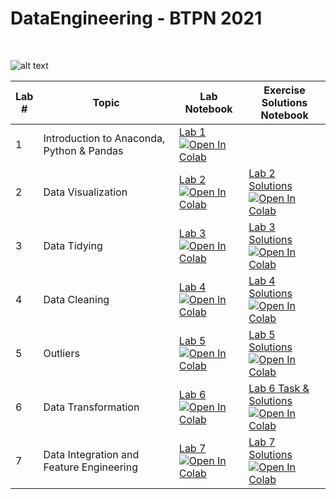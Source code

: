 # DataEngineering - BTPN 2021

<br />

![alt text](https://miro.medium.com/max/3150/1*Uo6IS0fXWbV6O8DCME61SQ.jpeg)

| Lab <br /> # | Topic | Lab <br /> Notebook | Exercise <br /> Solutions Notebook |
| --- | ----------- | ----- |----- |
| 1 | Introduction to Anaconda, Python & Pandas | [Lab 1](https://colab.research.google.com/github/rezaprimasatya/TrainingBTPN/blob/main/Lab1/Lab1_CSEN1095.ipynb) <br /> [![Open In Colab](https://colab.research.google.com/assets/colab-badge.svg)](https://colab.research.google.com/github/rezaprimasatya/TrainingBTPN/blob/main/Lab1/Lab1_CSEN1095.ipynb)
| 2 | Data Visualization | [Lab 2](https://github.com/rrezaprimasatya/TrainingBTPN/blob/main/Lab2/Lab2_CSEN1095.ipynb) <br /> [![Open In Colab](https://colab.research.google.com/assets/colab-badge.svg)](https://colab.research.google.com/github/rezaprimasatya/TrainingBTPN/blob/main/Lab2/Lab2_CSEN1095.ipynb) | [Lab 2 Solutions](https://github.com/rezaprimasatya/TrainingBTPN/blob/main/Lab2/Lab2_CSEN1095_Solutions.ipynb) <br /> [![Open In Colab](https://colab.research.google.com/assets/colab-badge.svg)](https://colab.research.google.com/github/rezaprimasatya/TrainingBTPN/blob/main/Lab2/Lab2_CSEN1095_Solutions.ipynb)|
| 3 | Data Tidying | [Lab 3](https://github.com/rezaprimasatya/TrainingBTPN/blob/main/Lab3/Lab3_CSEN1095.ipynb) <br /> [![Open In Colab](https://colab.research.google.com/assets/colab-badge.svg)](https://colab.research.google.com/github/rezaprimasatya/TrainingBTPN/blob/main/Lab3/Lab_3_CSEN1095%20.ipynb) | [Lab 3 Solutions](https://github.com/rezaprimasatya/TrainingBTPN/blob/main/Lab3/Lab3_Solution.ipynb) <br /> [![Open In Colab](https://colab.research.google.com/assets/colab-badge.svg)](https://colab.research.google.com/github/rezaprimasatya/TrainingBTPN/blob/main/Lab3/Lab3_Solution.ipynb)|
| 4 | Data Cleaning | [Lab 4](https://github.com/rezaprimasatya/TrainingBTPN/blob/main/Lab4/Lab4_CSEN1095.ipynb) <br /> [![Open In Colab](https://colab.research.google.com/assets/colab-badge.svg)](https://colab.research.google.com/github/rezaprimasatya/TrainingBTPN/blob/main/Lab4/Lab4_CSEN1095.ipynb) | [Lab 4 Solutions](https://github.com/rezaprimasatya/TrainingBTPN/blob/main/Lab4/Lab4_Solution.ipynb) <br /> [![Open In Colab](https://colab.research.google.com/assets/colab-badge.svg)](https://colab.research.google.com/github/rezaprimasatya/TrainingBTPN/blob/main/Lab4/Lab4_Solution.ipynb#scrollTo=qsalvP3JLOCv)|
| 5 | Outliers | [Lab 5](https://github.com/rezaprimasatya/TrainingBTPN/blob/main/Lab5/Lab5_CSEN1095.ipynb) <br /> [![Open In Colab](https://colab.research.google.com/assets/colab-badge.svg)](https://colab.research.google.com/github/rezaprimasatya/TrainingBTPN/blob/main/Lab5/Lab5_CSEN1095.ipynb) | [Lab 5 Solutions](https://github.com/rezaprimasatya/TrainingBTPN/blob/main/Lab5/Lab5_CSEN1095_Solutions.ipynb) <br /> [![Open In Colab](https://colab.research.google.com/assets/colab-badge.svg)](https://colab.research.google.com/github/rezaprimasatya/TrainingBTPN/blob/main/Lab5/Lab5_CSEN1095_Solutions.ipynb#scrollTo=qsalvP3JLOCv)|
| 6 | Data Transformation | [Lab 6](https://github.com/rezaprimasatya/TrainingBTPN/blob/main/Lab6/Lab6_CSEN1095.ipynb) <br /> [![Open In Colab](https://colab.research.google.com/assets/colab-badge.svg)](https://colab.research.google.com/github/rezaprimasatya/TrainingBTPN/blob/main/Lab6/Lab6_CSEN1095.ipynb) |  [Lab 6 Task & Solutions](https://github.com/rezaprimasatya/TrainingBTPN/blob/main/Lab6/Lab6_Task_and_Solutions.ipynb) <br /> [![Open In Colab](https://colab.research.google.com/assets/colab-badge.svg)](https://colab.research.google.com/github/rezaprimasatya/TrainingBTPN/blob/main/Lab6/Lab6_Task_and_Solutions.ipynb)
| 7 | Data Integration and Feature Engineering | [Lab 7](https://github.com/rezaprimasatya/TrainingBTPN/blob/main/Lab7/Lab7_CSEN1095.ipynb) <br /> [![Open In Colab](https://colab.research.google.com/assets/colab-badge.svg)](https://colab.research.google.com/github/rezaprimasatya/TrainingBTPN/blob/main/Lab7/Lab7_CSEN1095.ipynb) |[Lab 7 Solutions](https://github.com/rezaprimasatya/TrainingBTPN/blob/main/Lab7/Lab7_CSEN1095_Solution.ipynb) <br /> [![Open In Colab](https://colab.research.google.com/assets/colab-badge.svg)](https://colab.research.google.com/github/rezaprimasatya/TrainingBTPN/blob/main/Lab7/Lab7_CSEN1095_Solution.ipynb)